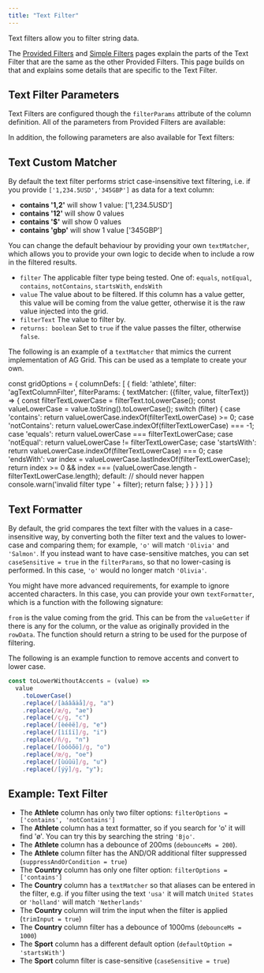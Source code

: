 ```yaml
---
title: "Text Filter"
---
```


Text filters allow you to filter string data.

The [Provided Filters](/filter-provided/) and [Simple Filters](/filter-provided-simple/) pages explain the parts of the Text Filter that are the same as the other Provided Filters. This page builds on that and explains some details that are specific to the Text Filter.

## Text Filter Parameters

Text Filters are configured though the `filterParams` attribute of the column definition. All of the parameters from Provided Filters are available:

<interface-documentation interfaceName='IProvidedFilterParams' names='["buttons","closeOnApply","debounceMs","readOnly"]' config='{"description":""}' overrideSrc="filter-provided/resources/provided-filters.json"></interface-documentation>

In addition, the following parameters are also available for Text filters:

<interface-documentation interfaceName='ITextFilterParams' names='["alwaysShowBothConditions","filterOptions","defaultOption","defaultJoinOperator","suppressAndOrCondition","textMatcher","caseSensitive","textFormatter","trimInput","inRangeInclusive","includeBlanksInEquals","includeBlanksInLessThan","includeBlanksInGreaterThan","includeBlanksInRange","allowedCharPattern","numberParser","comparator","browserDatePicker"]' config='{"description":""}' overrideSrc="filter-text/resources/text-filter-params.json"></interface-documentation>

## Text Custom Matcher

By default the text filter performs strict case-insensitive text filtering, i.e. if you provide `['1,234.5USD','345GBP']` as data for a text column:

- **contains '1,2'** will show 1 value: ['1,234.5USD']
- **contains '12'** will show 0 values
- **contains '$'** will show 0 values
- **contains 'gbp'** will show 1 value ['345GBP']

You can change the default behaviour by providing your own `textMatcher`, which allows you to provide your own logic to decide when to include a row in the filtered results.

<interface-documentation interfaceName='ITextFilterParams' names='["textMatcher"]' config='{"description":"", "overrideBottomMargin":"1rem"}' ></interface-documentation>

- `filter` The applicable filter type being tested. One of: `equals`, `notEqual`, `contains`, `notContains`, `startsWith`, `endsWith`
- `value` The value about to be filtered. If this column has a value getter, this value will be coming from the value getter, otherwise it is the raw value injected into the grid.
- `filterText` The value to filter by.
- `returns: boolean` Set to `true` if the value passes the filter, otherwise `false`.

The following is an example of a `textMatcher` that mimics the current implementation of AG Grid. This can be used as a template to create your own.

<snippet>
const gridOptions = {
    columnDefs: [
        {
            field: 'athlete',
            filter: 'agTextColumnFilter',
            filterParams: {
                textMatcher: ({filter, value, filterText}) => {
                    const filterTextLowerCase = filterText.toLowerCase();
                    const valueLowerCase = value.toString().toLowerCase();
                    switch (filter) {
                        case 'contains':
                            return valueLowerCase.indexOf(filterTextLowerCase) >= 0;
                        case 'notContains':
                            return valueLowerCase.indexOf(filterTextLowerCase) === -1;
                        case 'equals':
                            return valueLowerCase === filterTextLowerCase;
                        case 'notEqual':
                            return valueLowerCase != filterTextLowerCase;
                        case 'startsWith':
                            return valueLowerCase.indexOf(filterTextLowerCase) === 0;
                        case 'endsWith':
                            var index = valueLowerCase.lastIndexOf(filterTextLowerCase);
                            return index >= 0 && index === (valueLowerCase.length - filterTextLowerCase.length);
                        default:
                            // should never happen
                            console.warn('invalid filter type ' + filter);
                            return false;
                    }
                }
            }
        }
    ]
}
</snippet>

## Text Formatter

By default, the grid compares the text filter with the values in a case-insensitive way, by converting both the filter text and the values to lower-case and comparing them; for example, `'o'` will match `'Olivia'` and `'Salmon'`. If you instead want to have case-sensitive matches, you can set `caseSensitive = true` in the `filterParams`, so that no lower-casing is performed. In this case, `'o'` would no longer match `'Olivia'`.

You might have more advanced requirements, for example to ignore accented characters. In this case, you can provide your own `textFormatter`, which is a function with the following signature:

<interface-documentation interfaceName='ITextFilterParams' names='["textFormatter"]' config='{"description":"", "overrideBottomMargin":"1rem"}' ></interface-documentation>

`from` is the value coming from the grid. This can be from the `valueGetter` if there is any for the column, or the value as originally provided in the `rowData`. The function should return a string to be used for the purpose of filtering.

The following is an example function to remove accents and convert to lower case.

```js
const toLowerWithoutAccents = (value) =>
  value
    .toLowerCase()
    .replace(/[àáâãäå]/g, "a")
    .replace(/æ/g, "ae")
    .replace(/ç/g, "c")
    .replace(/[èéêë]/g, "e")
    .replace(/[ìíîï]/g, "i")
    .replace(/ñ/g, "n")
    .replace(/[òóôõö]/g, "o")
    .replace(/œ/g, "oe")
    .replace(/[ùúûü]/g, "u")
    .replace(/[ýÿ]/g, "y");
```

## Example: Text Filter

- The **Athlete** column has only two filter options: `filterOptions = ['contains', 'notContains']`
- The **Athlete** column has a text formatter, so if you search for 'o' it will find '&oslash;'. You can try this by searching the string `'Bjo'`.
- The **Athlete** column has a debounce of 200ms (`debounceMs = 200`).
- The **Athlete** column filter has the AND/OR additional filter suppressed (`suppressAndOrCondition = true`)
- The **Country** column has only one filter option: `filterOptions = ['contains']`
- The **Country** column has a `textMatcher` so that aliases can be entered in the filter, e.g. if you filter using the text `'usa'` it will match `United States` or `'holland'` will match `'Netherlands'`
- The **Country** column will trim the input when the filter is applied (`trimInput = true`)
- The **Country** column filter has a debounce of 1000ms (`debounceMs = 1000`)
- The **Sport** column has a different default option (`defaultOption = 'startsWith'`)
- The **Sport** column filter is case-sensitive (`caseSensitive = true`)

<grid-example title='Text Filter' name='text-filter' type='generated' options='{ "exampleHeight": 555 }'></grid-example>
